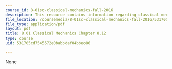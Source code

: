 ```yaml
---
course_id: 8-01sc-classical-mechanics-fall-2016
description: This resource contains information regarding classical mechanics.
file_location: /coursemedia/8-01sc-classical-mechanics-fall-2016/531705cd7545572e0babbdaf04bbec86_MIT8_01F16_example8.12.pdf
file_type: application/pdf
layout: pdf
title: 8.01 Classical Mechanics Chapter 8.12
type: course
uid: 531705cd7545572e0babbdaf04bbec86

---
```

None
